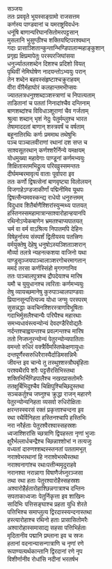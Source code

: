 सञ्जयः  
ततः प्रववृते भूयस्सङ्ग्रामो राजसत्तम  
कर्णस्य पाण्डवानां च यमराष्ट्रविवर्धनः  
धनूंषि बाणान्परिघानसितोमरपट्टसान्  
मुसलानि भुसुण्ठीश्च शक्तियष्टिपरश्वथान्  
गदाः प्रासाञ्शितान्कुन्तान्भिण्डिपालान्महाङ्कुशान्  
प्रगृह्य क्षिप्रमापेतुः परस्परजिघांसया  
धनुर्ज्यातलशब्देन दिशश्च प्रदिशो वियत्  
पृथिवीं नेमिघोषेण नादयन्तोऽभ्ययुः परान्  
तेन शब्देन बहवस्संहृष्टाश्चक्रुराहवम्  
वीरा वीरैर्महाघोरं कलहान्तमभीप्सवः  
ज्यातलत्रधनुश्शब्दाञ्शस्त्राणां च निपात्यताम्  
ताडितानां च पततां निनादांश्चैव दन्तिनाम्  
बाणशब्दांश्च विविधाञ्शूराणां चैव गर्जताम्  
श्रुत्वा शब्दान् भृशं नेदुः पेतुर्मम्लुश्च भारत  
तेषामाददतां बाणान् शस्त्रवर्षं च वर्षताम्  
बहूनातिरथिः कर्णः प्रममाथ तथेषुभिः  
पञ्च पाञ्चालवीराणां रथानां दश सप्त च  
साश्वसूतरथान् कर्णश्शरैर्निन्ये यमक्षयम्  
योधमुख्या महावेगाः पाण्डूनां कर्णमभ्ययुः   
शिक्षितास्तमभिद्रुत्य परिवव्रुस्समन्ततः  
दीर्घमम्बरमावृत्य वाताः पूर्वापरा इव  
ततः कर्णो द्विषत्सेनां बाणवृष्ट्या विलोलयन्  
विजगाहेऽण्डजाकीर्णां पद्मिनीमिव यूथपः  
द्विषत्सैन्यमवस्कन्द्य राधेयो धनुरुत्तमम्  
विदुधाव शितैर्बाणैश्शिरांस्युन्मथ्य पातयत्  
हस्तिनस्समहामात्रान्साश्वारोहान्हयानपि  
रथिनोऽप्येकबाणेन भ्रमतश्चाप्यपातयत्  
चर्म वा वर्म वाऽश्रित्य निपातमपि देहिनः  
विषेहुर्नास्य संस्पर्शं द्वितीयस्य पतत्त्रिणः  
वर्मयुक्तेषु देहेषु धनुषोऽस्यञ्शिताञ्शरान्  
मौर्व्या तलत्रे न्यहनत्कशया वाजिनो यथा  
पाण्डुसृञ्जयपाञ्चालाञ्शरगोचरमागतान्  
ममर्द तरसा कर्णस्सिंहो मृगगणानिव  
ततः पाञ्चालपुत्रश्च द्रौपदेयाश्च मारिष  
यमौ च युयुधानश्च त्वरिताः कर्णमभ्ययुः  
तेषु व्यायच्छमानेषु कुरुपाञ्चालपाण्डवाः  
प्रियानसून्परित्यज्य योधा जग्मुः परस्परम्  
सुसन्नद्धाः कवचिनश्शिरस्त्राणविभूषिताः  
गदाभिर्मुसलैश्चान्यैः परिघैश्च महारथाः  
समभ्यधावंस्त्वन्योन्यं देवदण्डैरिवोद्यतैः  
नर्दन्तश्चाह्वयन्तश्च प्रवल्गन्तश्च मारिष  
ततो निजघ्नुरन्योन्यं पेतुरन्योन्यपातिताः  
वमन्तो रुधिरं वक्त्रैर्विमस्तिष्केक्षणायुधाः  
दन्तपूर्णैस्सरुधिरैरास्यैर्दाडिमसन्निभैः  
जीवन्त इव चान्ये तु तस्थुश्शस्त्रौघबृंहिताः  
परश्वथैरपि शरैः पट्टसैरसिभिस्तथा  
शक्तिभिर्भिण्डिपालैश्च नखरप्रासतोमरैः  
ततक्षुर्बिभिदुश्चैव चिक्षिपुश्चिच्छिदुस्तथा  
सञ्चकर्तुश्च जघ्नुश्च क्रुद्धा राजन् महारणे  
पेतुरन्योन्यनिहता व्यसवो रुधिरोक्षिताः  
क्षरन्तस्स्वरसं रक्तं प्रकृत्ताश्चन्दना इव  
रथा रथैर्विनिहता हस्तिनश्चापि हस्तिभिः  
नरा नरैर्हताः पेतुरश्वैरश्वास्सहस्रशः  
ध्वजाश्शिरांसि च्छत्राणि द्विपहस्ता नृणां भुजाः  
क्षुरैर्भल्लार्धचन्द्रैश्च च्छिन्नाश्शोभां न तत्यजुः  
वध्यतां दारुणश्शब्दस्स्तनतां पततामभूत्  
नराश्वेभरथानां हि नराश्वेभरथैस्तथा  
नराश्वनागांश्च रथाःपत्तीन्ममृदुराहवे  
नरानश्वा नरान्नागा विषाणैर्जघ्नुरञ्जसा  
तथा रथा हताः पेतुरश्वारोहैस्सहस्रशः  
अश्वारोहैर्हतारोहाश्छिन्नगात्राश्च दन्तिनः  
सपताकाध्वजाः पेतुर्निकृत्ता इव शाखिनः  
सादिभिः पत्तिसङ्घाश्च प्रहता युधि शेरते  
पत्तिभिश्च समाप्लुत्य द्विरदास्स्यन्दनास्तथा  
हस्त्यारोहाश्च रथिनो हताः प्रासासितोमरैः  
अश्वारोहास्समासाद्य सहसा पत्तिभिर्हताः  
मृदितानीव पद्मानि प्रम्लाना इव च स्रजः  
हतानां वदनान्यासन्गात्राणि च नृणां रणे  
रूपाण्यत्यर्थकान्तानि द्विरदानां रणे नृप  
विशीर्णानीव रोधांसि नदीनां भरतर्षभ   
